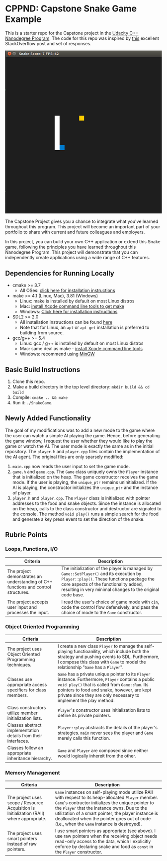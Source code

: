 # CPPND: Capstone Snake Game Example

This is a starter repo for the Capstone project in the [Udacity C++ Nanodegree Program](https://www.udacity.com/course/c-plus-plus-nanodegree--nd213). The code for this repo was inspired by [this](https://codereview.stackexchange.com/questions/212296/snake-game-in-c-with-sdl) excellent StackOverflow post and set of responses.

<img src="snake_game.gif"/>

The Capstone Project gives you a chance to integrate what you've learned throughout this program. This project will become an important part of your portfolio to share with current and future colleagues and employers.

In this project, you can build your own C++ application or extend this Snake game, following the principles you have learned throughout this Nanodegree Program. This project will demonstrate that you can independently create applications using a wide range of C++ features.

## Dependencies for Running Locally
* cmake >= 3.7
  * All OSes: [click here for installation instructions](https://cmake.org/install/)
* make >= 4.1 (Linux, Mac), 3.81 (Windows)
  * Linux: make is installed by default on most Linux distros
  * Mac: [install Xcode command line tools to get make](https://developer.apple.com/xcode/features/)
  * Windows: [Click here for installation instructions](http://gnuwin32.sourceforge.net/packages/make.htm)
* SDL2 >= 2.0
  * All installation instructions can be found [here](https://wiki.libsdl.org/Installation)
  * Note that for Linux, an `apt` or `apt-get` installation is preferred to building from source.
* gcc/g++ >= 5.4
  * Linux: gcc / g++ is installed by default on most Linux distros
  * Mac: same deal as make - [install Xcode command line tools](https://developer.apple.com/xcode/features/)
  * Windows: recommend using [MinGW](http://www.mingw.org/)

## Basic Build Instructions

1. Clone this repo.
2. Make a build directory in the top level directory: `mkdir build && cd build`
3. Compile: `cmake .. && make`
4. Run it: `./SnakeGame`.

## Newly Added Functionality

The goal of my modifications was to add a new mode to the game where the user can watch a simple AI playing the game. Hence, before generating the game window, I request the user whether they would like to play the game or watch the AI. The user mode is exactly the same as in the initial repository. The `player.h` and `player.cpp` files contain the implementation of the AI agent. The original files are only sparsely modified:

1. `main.cpp` now reads the user input to set the game mode.
2. `game.h` and `game.cpp`. The `Game` class uniquely owns the `Player` instance that is initialized on the heap. The game constructor receives the game mode. If the user is playing, the `unique_ptr` remains uninitialized. If the AI is playing, the constructor initializes the `unique_ptr` and the instance of player.
3. `player.h` and `player.cpp`. The `Player` class is initialized with pointer addresses to the food and snake objects. Since the instance is allocated on the heap, calls to the class constructor and destructor are signaled to the console. The method `void play()` runs a simple search for the food and generate a key press event to set the direction of the snake.


## Rubric Points

### Loops, Functions, I/O
|Criteria| Description|
|--------|------------|
|The project demonstrates an understanding of C++ functions and control structures.|The initialization of the player is managed by `Game::SetPlayer()` and its execution by `Player::play()`. These functions package the core aspects of the functionality added, resulting in very minimal changes to the original code base.|
|The project accepts user input and processes the input.|I read the user's choice of game mode with `cin`, code the control flow defensively, and pass the choice of mode to the `Game` constructor.|

### Object Oriented Programming
|Criteria| Description|
|--------|------------|
|The project uses Object Oriented Programming techniques.|I create a new class `Player` to manage the self-playing functioanility, which include both the strategy and pushing events to SDL. Furthermore, I compose this class with `Game` to model the relationship "`Game` has a `Player`".|
|Classes use appropriate access specifiers for class members.|`Game` has a private unique pointer to its `Player` instance. Furthermore, `Player` contains a public `void play()` that is called from `Game::Run`. Its pointers to food and snake, however, are kept private since they are only necessary to implement the play method. |
|Class constructors utilize member initialization lists.|`Player`'s constructor uses initialization lists to define its private pointers.|
|Classes abstract implementation details from their interfaces.| `Player::play` abstracts the details of the player's strategies. `main` never sees the player and `Game` merely calls this function.|
|Classes follow an appropriate inheritance hierarchy.|`Game` and `Player` are composed since neither would logically inhereit from the other.|

### Memory Management
|Criteria| Description|
|--------|------------|
|The project uses scope / Resource Acquisition Is Initialization (RAII) where appropriate.|`Game` instances on self-playing mode utilize RAII with respect to its heap-allocated `Player` member. `Game`'s contructor initializes the unique pointer to the `Player` that the instance owns. Due to the utilization of a smart pointer, the player instance is deallocated when the pointer goes out of code (i.e., when the `Game` instance is destroyed).|
|The project uses smart pointers instead of raw pointers.|I use smart pointers as appropriate (see above). I use raw pointers when the receiving object needs read-only access to the data, which I explicitly enforce by declaring snake and food as `const` in the `Player` constructor. |
